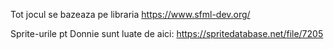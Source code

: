 Tot jocul se bazeaza pe libraria https://www.sfml-dev.org/

Sprite-urile pt Donnie sunt luate de aici: https://spritedatabase.net/file/7205
